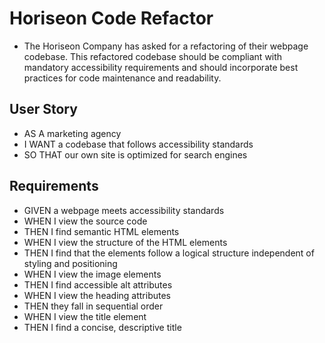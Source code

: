 # Horiseon Code Refactor

* The Horiseon Company has asked for a refactoring of their webpage codebase. This refactored codebase should be compliant with mandatory accessibility requirements and should incorporate best practices for code maintenance and readability. 

## User Story
* AS A marketing agency
* I WANT a codebase that follows accessibility standards
* SO THAT our own site is optimized for search engines

## Requirements
* GIVEN a webpage meets accessibility standards
* WHEN I view the source code
* THEN I find semantic HTML elements
* WHEN I view the structure of the HTML elements
* THEN I find that the elements follow a logical structure independent of styling and positioning
* WHEN I view the image elements
* THEN I find accessible alt attributes
* WHEN I view the heading attributes
* THEN they fall in sequential order
* WHEN I view the title element
* THEN I find a concise, descriptive title

